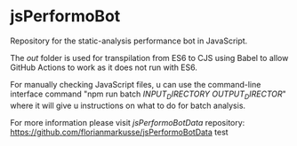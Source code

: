 # jsPerformoBot

Repository for the static-analysis performance bot in JavaScript.

The *out* folder is used for transpilation from ES6 to CJS using Babel to allow GitHub Actions to work as it does not run with ES6.

For manually checking JavaScript files, u can use the command-line interface command "npm run batch $INPUT_DIRECTORY$ $OUTPUT_DIRECTOR$" where it will give u instructions on what to do for batch analysis.

For more information please visit *jsPerformoBotData* repository: https://github.com/florianmarkusse/jsPerformoBotData
test
